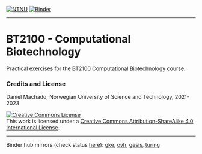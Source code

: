
[![NTNU](https://img.shields.io/badge/NTNU-JupyterHub-blue)](https://bt2100.apps.stack.it.ntnu.no/hub/user-redirect/git-pull?repo=https%3A%2F%2Fgithub.com%2FNTNU-Machado-Lab%2FBT2100&urlpath=lab%2Ftree%2FBT2100%2F) [![Binder](https://mybinder.org/badge_logo.svg)](https://mybinder.org/v2/gh/NTNU-Machado-Lab/BT2100/HEAD?urlpath=lab) 


-------

# BT2100 - Computational Biotechnology

Practical exercises for the BT2100 Computational Biotechnology course.

### Credits and License

Daniel Machado, Norwegian University of Science and Technology, 2021-2023

<a rel="license" href="http://creativecommons.org/licenses/by-sa/4.0/"><img alt="Creative Commons License" style="border-width:0" src="https://i.creativecommons.org/l/by-sa/4.0/88x31.png" /></a><br />This work is licensed under a <a rel="license" href="http://creativecommons.org/licenses/by-sa/4.0/">Creative Commons Attribution-ShareAlike 4.0 International License</a>.


--------

Binder hub mirrors (check status [here](https://mybinder.readthedocs.io/en/latest/about/status.html)): [gke](https://gke.mybinder.org/v2/gh/NTNU-Machado-Lab/BT2100/HEAD?urlpath=lab), [ovh](https://ovh.mybinder.org/v2/gh/NTNU-Machado-Lab/BT2100/HEAD?urlpath=lab), [gesis](https://gesis.mybinder.org/v2/gh/NTNU-Machado-Lab/BT2100/HEAD?urlpath=lab), [turing](https://turing.mybinder.org/v2/gh/NTNU-Machado-Lab/BT2100/HEAD?urlpath=lab)